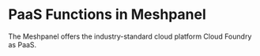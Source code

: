 # PaaS Functions in Meshpanel

The Meshpanel offers the industry-standard cloud platform Cloud Foundry as PaaS. 

